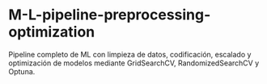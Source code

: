 # M-L-pipeline-preprocessing-optimization
Pipeline completo de ML con limpieza de datos, codificación, escalado y optimización de modelos mediante GridSearchCV, RandomizedSearchCV y Optuna.
